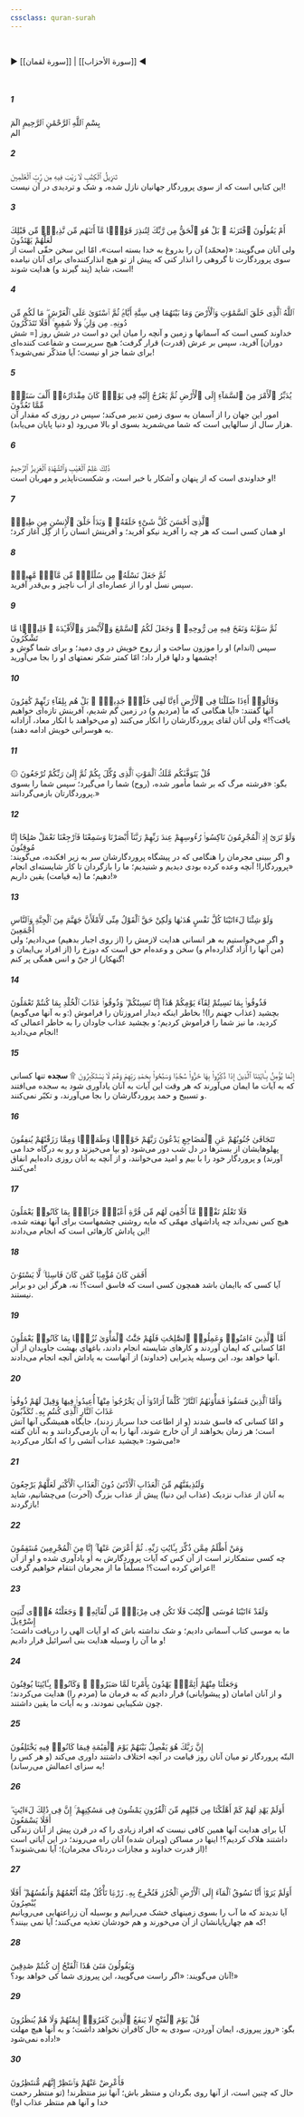 ```yaml
---
cssclass: quran-surah
---
```

<br>

▶ [[سورة لقمان]] | [[سورة الأحزاب]] ◀

<br>

##### 1

<span class="ayah">بِسْمِ ٱللَّهِ ٱلرَّحْمَٰنِ ٱلرَّحِيمِ الٓمٓ</span>
<br><span class="ayah_translation">الم‌</span>

##### 2

<span class="ayah">تَنزِيلُ ٱلْكِتَٰبِ لَا رَيْبَ فِيهِ مِن رَّبِّ ٱلْعَٰلَمِينَ</span>
<br><span class="ayah_translation">این کتابی است که از سوی پروردگار جهانیان نازل شده، و شک و تردیدی در آن نیست!</span>

##### 3

<span class="ayah">أَمْ يَقُولُونَ ٱفْتَرَىٰهُ ۚ بَلْ هُوَ ٱلْحَقُّ مِن رَّبِّكَ لِتُنذِرَ قَوْمًۭا مَّآ أَتَىٰهُم مِّن نَّذِيرٍۢ مِّن قَبْلِكَ لَعَلَّهُمْ يَهْتَدُونَ</span>
<br><span class="ayah_translation">ولی آنان می‌گویند: «(محمّد) آن را بدروغ به خدا بسته است»، امّا این سخن حقّی است از سوی پروردگارت تا گروهی را انذار کنی که پیش از تو هیچ انذارکننده‌ای برای آنان نیامده است، شاید (پند گیرند و) هدایت شوند!</span>

##### 4

<span class="ayah">ٱللَّهُ ٱلَّذِى خَلَقَ ٱلسَّمَٰوَٰتِ وَٱلْأَرْضَ وَمَا بَيْنَهُمَا فِى سِتَّةِ أَيَّامٍۢ ثُمَّ ٱسْتَوَىٰ عَلَى ٱلْعَرْشِ ۖ مَا لَكُم مِّن دُونِهِۦ مِن وَلِىٍّۢ وَلَا شَفِيعٍ ۚ أَفَلَا تَتَذَكَّرُونَ</span>
<br><span class="ayah_translation">خداوند کسی است که آسمانها و زمین و آنچه را میان این دو است در شش روز [= شش دوران‌] آفرید، سپس بر عرش (قدرت) قرار گرفت؛ هیچ سرپرست و شفاعت کننده‌ای برای شما جز او نیست؛ آیا متذکّر نمی‌شوید؟!</span>

##### 5

<span class="ayah">يُدَبِّرُ ٱلْأَمْرَ مِنَ ٱلسَّمَآءِ إِلَى ٱلْأَرْضِ ثُمَّ يَعْرُجُ إِلَيْهِ فِى يَوْمٍۢ كَانَ مِقْدَارُهُۥٓ أَلْفَ سَنَةٍۢ مِّمَّا تَعُدُّونَ</span>
<br><span class="ayah_translation">امور این جهان را از آسمان به سوی زمین تدبیر می‌کند؛ سپس در روزی که مقدار آن هزار سال از سالهایی است که شما می‌شمرید بسوی او بالا می‌رود (و دنیا پایان می‌یابد).</span>

##### 6

<span class="ayah">ذَٰلِكَ عَٰلِمُ ٱلْغَيْبِ وَٱلشَّهَٰدَةِ ٱلْعَزِيزُ ٱلرَّحِيمُ</span>
<br><span class="ayah_translation">او خداوندی است که از پنهان و آشکار با خبر است، و شکست‌ناپذیر و مهربان است!</span>

##### 7

<span class="ayah">ٱلَّذِىٓ أَحْسَنَ كُلَّ شَىْءٍ خَلَقَهُۥ ۖ وَبَدَأَ خَلْقَ ٱلْإِنسَٰنِ مِن طِينٍۢ</span>
<br><span class="ayah_translation">او همان کسی است که هر چه را آفرید نیکو آفرید؛ و آفرینش انسان را از گِل آغاز کرد؛</span>

##### 8

<span class="ayah">ثُمَّ جَعَلَ نَسْلَهُۥ مِن سُلَٰلَةٍۢ مِّن مَّآءٍۢ مَّهِينٍۢ</span>
<br><span class="ayah_translation">سپس نسل او را از عصاره‌ای از آب ناچیز و بی‌قدر آفرید.</span>

##### 9

<span class="ayah">ثُمَّ سَوَّىٰهُ وَنَفَخَ فِيهِ مِن رُّوحِهِۦ ۖ وَجَعَلَ لَكُمُ ٱلسَّمْعَ وَٱلْأَبْصَٰرَ وَٱلْأَفْـِٔدَةَ ۚ قَلِيلًۭا مَّا تَشْكُرُونَ</span>
<br><span class="ayah_translation">سپس (اندام) او را موزون ساخت و از روح خویش در وی دمید؛ و برای شما گوش و چشمها و دلها قرار داد؛ امّا کمتر شکر نعمتهای او را بجا می‌آورید!</span>

##### 10

<span class="ayah">وَقَالُوٓا۟ أَءِذَا ضَلَلْنَا فِى ٱلْأَرْضِ أَءِنَّا لَفِى خَلْقٍۢ جَدِيدٍۭ ۚ بَلْ هُم بِلِقَآءِ رَبِّهِمْ كَٰفِرُونَ</span>
<br><span class="ayah_translation">آنها گفتند: «آیا هنگامی که ما (مردیم و) در زمین گم شدیم، آفرینش تازه‌ای خواهیم یافت؟!» ولی آنان لقای پروردگارشان را انکار می‌کنند (و می‌خواهند با انکار معاد، آزادانه به هوسرانی خویش ادامه دهند).</span>

##### 11

<span class="ayah">۞ قُلْ يَتَوَفَّىٰكُم مَّلَكُ ٱلْمَوْتِ ٱلَّذِى وُكِّلَ بِكُمْ ثُمَّ إِلَىٰ رَبِّكُمْ تُرْجَعُونَ</span>
<br><span class="ayah_translation">بگو: «فرشته مرگ که بر شما مأمور شده، (روح) شما را می‌گیرد؛ سپس شما را بسوی پروردگارتان بازمی‌گردانند.»</span>

##### 12

<span class="ayah">وَلَوْ تَرَىٰٓ إِذِ ٱلْمُجْرِمُونَ نَاكِسُوا۟ رُءُوسِهِمْ عِندَ رَبِّهِمْ رَبَّنَآ أَبْصَرْنَا وَسَمِعْنَا فَٱرْجِعْنَا نَعْمَلْ صَٰلِحًا إِنَّا مُوقِنُونَ</span>
<br><span class="ayah_translation">و اگر ببینی مجرمان را هنگامی که در پیشگاه پروردگارشان سر به زیر افکنده، می‌گویند: «پروردگارا! آنچه وعده کرده بودی دیدیم و شنیدیم؛ ما را بازگردان تا کار شایسته‌ای انجام دهیم؛ ما (به قیامت) یقین داریم!»</span>

##### 13

<span class="ayah">وَلَوْ شِئْنَا لَءَاتَيْنَا كُلَّ نَفْسٍ هُدَىٰهَا وَلَٰكِنْ حَقَّ ٱلْقَوْلُ مِنِّى لَأَمْلَأَنَّ جَهَنَّمَ مِنَ ٱلْجِنَّةِ وَٱلنَّاسِ أَجْمَعِينَ</span>
<br><span class="ayah_translation">و اگر می‌خواستیم به هر انسانی هدایت لازمش را (از روی اجبار بدهیم) می‌دادیم؛ ولی (من آنها را آزاد گذارده‌ام و) سخن و وعده‌ام حق است که دوزخ را (از افراد بی‌ایمان و گنهکار) از جنّ و انس همگی پر کنم!</span>

##### 14

<span class="ayah">فَذُوقُوا۟ بِمَا نَسِيتُمْ لِقَآءَ يَوْمِكُمْ هَٰذَآ إِنَّا نَسِينَٰكُمْ ۖ وَذُوقُوا۟ عَذَابَ ٱلْخُلْدِ بِمَا كُنتُمْ تَعْمَلُونَ</span>
<br><span class="ayah_translation">(و به آنها می‌گویم:) بچشید (عذاب جهنم را)! بخاطر اینکه دیدار امروزتان را فراموش کردید، ما نیز شما را فراموش کردیم؛ و بچشید عذاب جاودان را به خاطر اعمالی که انجام می‌دادید!</span>

##### 15

<span class="ayah">إِنَّمَا يُؤْمِنُ بِـَٔايَٰتِنَا ٱلَّذِينَ إِذَا ذُكِّرُوا۟ بِهَا خَرُّوا۟ سُجَّدًۭا وَسَبَّحُوا۟ بِحَمْدِ رَبِّهِمْ وَهُمْ لَا يَسْتَكْبِرُونَ ۩ **سجده** </span>
<span class="ayah_translation">تنها کسانی که به آیات ما ایمان می‌آورند که هر وقت این آیات به آنان یادآوری شود به سجده می‌افتند و تسبیح و حمد پروردگارشان را بجا می‌آورند، و تکبّر نمی‌کنند.</span>

##### 16

<span class="ayah">تَتَجَافَىٰ جُنُوبُهُمْ عَنِ ٱلْمَضَاجِعِ يَدْعُونَ رَبَّهُمْ خَوْفًۭا وَطَمَعًۭا وَمِمَّا رَزَقْنَٰهُمْ يُنفِقُونَ</span>
<br><span class="ayah_translation">پهلوهایشان از بسترها در دل شب دور می‌شود (و بپا می‌خیزند و رو به درگاه خدا می آورند) و پروردگار خود را با بیم و امید می‌خوانند، و از آنچه به آنان روزی داده‌ایم انفاق می‌کنند!</span>

##### 17

<span class="ayah">فَلَا تَعْلَمُ نَفْسٌۭ مَّآ أُخْفِىَ لَهُم مِّن قُرَّةِ أَعْيُنٍۢ جَزَآءًۢ بِمَا كَانُوا۟ يَعْمَلُونَ</span>
<br><span class="ayah_translation">هیچ کس نمی‌داند چه پاداشهای مهمّی که مایه روشنی چشمهاست برای آنها نهفته شده، این پاداش کارهائی است که انجام می‌دادند!</span>

##### 18

<span class="ayah">أَفَمَن كَانَ مُؤْمِنًۭا كَمَن كَانَ فَاسِقًۭا ۚ لَّا يَسْتَوُۥنَ</span>
<br><span class="ayah_translation">آیا کسی که باایمان باشد همچون کسی است که فاسق است؟! نه، هرگز این دو برابر نیستند.</span>

##### 19

<span class="ayah">أَمَّا ٱلَّذِينَ ءَامَنُوا۟ وَعَمِلُوا۟ ٱلصَّٰلِحَٰتِ فَلَهُمْ جَنَّٰتُ ٱلْمَأْوَىٰ نُزُلًۢا بِمَا كَانُوا۟ يَعْمَلُونَ</span>
<br><span class="ayah_translation">امّا کسانی که ایمان آوردند و کارهای شایسته انجام دادند، باغهای بهشت جاویدان از آن آنها خواهد بود، این وسیله پذیرایی (خداوند) از آنهاست به پاداش آنچه انجام می‌دادند.</span>

##### 20

<span class="ayah">وَأَمَّا ٱلَّذِينَ فَسَقُوا۟ فَمَأْوَىٰهُمُ ٱلنَّارُ ۖ كُلَّمَآ أَرَادُوٓا۟ أَن يَخْرُجُوا۟ مِنْهَآ أُعِيدُوا۟ فِيهَا وَقِيلَ لَهُمْ ذُوقُوا۟ عَذَابَ ٱلنَّارِ ٱلَّذِى كُنتُم بِهِۦ تُكَذِّبُونَ</span>
<br><span class="ayah_translation">و امّا کسانی که فاسق شدند (و از اطاعت خدا سرباز زدند)، جایگاه همیشگی آنها آتش است؛ هر زمان بخواهند از آن خارج شوند، آنها را به آن بازمی‌گردانند و به آنان گفته می‌شود: «بچشید عذاب آتشی را که انکار می‌کردید!»</span>

##### 21

<span class="ayah">وَلَنُذِيقَنَّهُم مِّنَ ٱلْعَذَابِ ٱلْأَدْنَىٰ دُونَ ٱلْعَذَابِ ٱلْأَكْبَرِ لَعَلَّهُمْ يَرْجِعُونَ</span>
<br><span class="ayah_translation">به آنان از عذاب نزدیک (عذاب این دنیا) پیش از عذاب بزرگ (آخرت) می‌چشانیم، شاید بازگردند!</span>

##### 22

<span class="ayah">وَمَنْ أَظْلَمُ مِمَّن ذُكِّرَ بِـَٔايَٰتِ رَبِّهِۦ ثُمَّ أَعْرَضَ عَنْهَآ ۚ إِنَّا مِنَ ٱلْمُجْرِمِينَ مُنتَقِمُونَ</span>
<br><span class="ayah_translation">چه کسی ستمکارتر است از آن کس که آیات پروردگارش به او یادآوری شده و او از آن اعراض کرده است؟! مسلّماً ما از مجرمان انتقام خواهیم گرفت!</span>

##### 23

<span class="ayah">وَلَقَدْ ءَاتَيْنَا مُوسَى ٱلْكِتَٰبَ فَلَا تَكُن فِى مِرْيَةٍۢ مِّن لِّقَآئِهِۦ ۖ وَجَعَلْنَٰهُ هُدًۭى لِّبَنِىٓ إِسْرَٰٓءِيلَ</span>
<br><span class="ayah_translation">ما به موسی کتاب آسمانی دادیم؛ و شک نداشته باش که او آیات الهی را دریافت داشت؛ و ما آن را وسیله هدایت بنی اسرائیل قرار دادیم!</span>

##### 24

<span class="ayah">وَجَعَلْنَا مِنْهُمْ أَئِمَّةًۭ يَهْدُونَ بِأَمْرِنَا لَمَّا صَبَرُوا۟ ۖ وَكَانُوا۟ بِـَٔايَٰتِنَا يُوقِنُونَ</span>
<br><span class="ayah_translation">و از آنان امامان (و پیشوایانی) قرار دادیم که به فرمان ما (مردم را) هدایت می‌کردند؛ چون شکیبایی نمودند، و به آیات ما یقین داشتند.</span>

##### 25

<span class="ayah">إِنَّ رَبَّكَ هُوَ يَفْصِلُ بَيْنَهُمْ يَوْمَ ٱلْقِيَٰمَةِ فِيمَا كَانُوا۟ فِيهِ يَخْتَلِفُونَ</span>
<br><span class="ayah_translation">البتّه پروردگار تو میان آنان روز قیامت در آنچه اختلاف داشتند داوری می‌کند (و هر کس را به سزای اعمالش می‌رساند)!</span>

##### 26

<span class="ayah">أَوَلَمْ يَهْدِ لَهُمْ كَمْ أَهْلَكْنَا مِن قَبْلِهِم مِّنَ ٱلْقُرُونِ يَمْشُونَ فِى مَسَٰكِنِهِمْ ۚ إِنَّ فِى ذَٰلِكَ لَءَايَٰتٍ ۖ أَفَلَا يَسْمَعُونَ</span>
<br><span class="ayah_translation">آیا برای هدایت آنها همین کافی نیست که افراد زیادی را که در قرن پیش از آنان زندگی داشتند هلاک کردیم؟! اینها در مساکن (ویران شده) آنان راه می‌روند؛ در این آیاتی است (از قدرت خداوند و مجازات دردناک مجرمان)؛ آیا نمی‌شنوند؟!</span>

##### 27

<span class="ayah">أَوَلَمْ يَرَوْا۟ أَنَّا نَسُوقُ ٱلْمَآءَ إِلَى ٱلْأَرْضِ ٱلْجُرُزِ فَنُخْرِجُ بِهِۦ زَرْعًۭا تَأْكُلُ مِنْهُ أَنْعَٰمُهُمْ وَأَنفُسُهُمْ ۖ أَفَلَا يُبْصِرُونَ</span>
<br><span class="ayah_translation">آیا ندیدند که ما آب را بسوی زمینهای خشک می‌رانیم و بوسیله آن زراعتهایی می‌رویانیم که هم چهارپایانشان از آن می‌خورند و هم خودشان تغذیه می‌کنند؛ آیا نمی بینند؟!</span>

##### 28

<span class="ayah">وَيَقُولُونَ مَتَىٰ هَٰذَا ٱلْفَتْحُ إِن كُنتُمْ صَٰدِقِينَ</span>
<br><span class="ayah_translation">آنان می‌گویند: «اگر راست می‌گویید، این پیروزی شما کی خواهد بود؟!»</span>

##### 29

<span class="ayah">قُلْ يَوْمَ ٱلْفَتْحِ لَا يَنفَعُ ٱلَّذِينَ كَفَرُوٓا۟ إِيمَٰنُهُمْ وَلَا هُمْ يُنظَرُونَ</span>
<br><span class="ayah_translation">بگو: «روز پیروزی، ایمان آوردن، سودی به حال کافران نخواهد داشت؛ و به آنها هیچ مهلت داده نمی‌شود!»</span>

##### 30

<span class="ayah">فَأَعْرِضْ عَنْهُمْ وَٱنتَظِرْ إِنَّهُم مُّنتَظِرُونَ</span>
<br><span class="ayah_translation">حال که چنین است، از آنها روی بگردان و منتظر باش؛ آنها نیز منتظرند! (تو منتظر رحمت خدا و آنها هم منتظر عذاب او!)</span>

